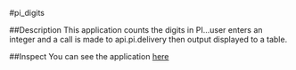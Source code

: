 #pi_digits

##Description
This application counts the digits in PI...user enters an integer and a call is made to api.pi.delivery then output displayed to a table.

##Inspect
You can see the application [here](https://jdublu416.github.io/pi_digits/)

